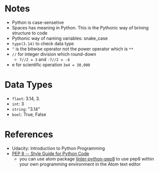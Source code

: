 Notes
===
- Python is case-sensetive
- Spaces has meaning in Python.  This is the Pythonic way of brining structure to code
- Pythonic way of naming variables: snake_case
- ```type(3.14)``` to check data type
- ```^``` is the bitwise operator not the power operator which is ```**```
- ```//``` for integer division which round-down
  - ```7//2 = 3``` and ```-7//2 = -4``` 
- e for scientific operation ```3e4 = 30,000```

Data Types
===
- ```flaot```: 3.14, 3.
- ```int```: 3
- ```string```: "3.14"
- ```bool```: True, False

References
===
- Udacity: Introduction to Python Programming
- [PEP 8 -- Style Guide for Python Code](https://www.python.org/dev/peps/pep-0008/)
  - you can use atom package [linter-python-pep8](https://atom.io/packages/linter-python-pep8) to use pep8 within your own programming environment in the Atom text editor
